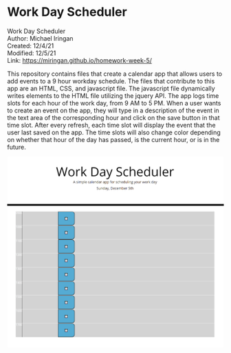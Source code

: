 # Work Day Scheduler<br>
Work Day Scheduler<br>
Author: Michael Iringan<br>
Created: 12/4/21<br>
Modified: 12/5/21<br>
Link: https://miringan.github.io/homework-week-5/

This repository contains files that create a calendar app that allows users to add events to a 9 hour workday schedule. The files that contribute to this app are an HTML, CSS, and javascript file. The javascript file dynamically writes elements to the HTML file utilizing the jquery API. The app logs time slots for each hour of the work day, from 9 AM to 5 PM. When a user wants to create an event on the app, they will type in a description of the event in the text area of the corresponding hour and click on the save button in that time slot. After every refresh, each time slot will display the event that the user last saved on the app. The time slots will also change color depending on whether that hour of the day has passed, is the current hour, or is in the future.

![screenshot](screenshot.png?raw=true "Screenshot")